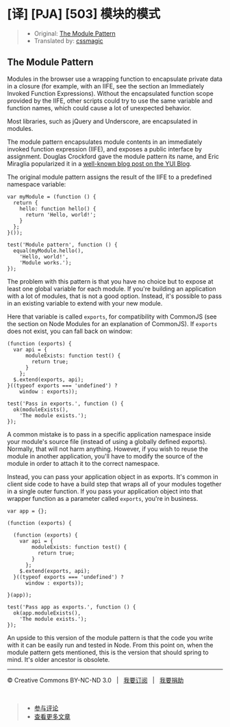 # [译] [PJA] [503] 模块的模式

> * Original: [The Module Pattern](http://chimera.labs.oreilly.com/books/1234000000262/ch05.html#the_module_pattern)
> * Translated by: [cssmagic](https://github.com/cssmagic)

## The Module Pattern

Modules in the browser use a wrapping function to encapsulate private data in a closure (for example, with an IIFE, see the section an Immediately Invoked Function Expressions). Without the encapsulated function scope provided by the IIFE, other scripts could try to use the same variable and function names, which could cause a lot of unexpected behavior.

Most libraries, such as jQuery and Underscore, are encapsulated in modules.

The module pattern encapsulates module contents in an immediately invoked function expression (IIFE), and exposes a public interface by assignment. Douglas Crockford gave the module pattern its name, and Eric Miraglia popularized it in a [well-known blog post on the YUI Blog][10].

The original module pattern assigns the result of the IIFE to a predefined namespace variable:

    var myModule = (function () {
      return {
        hello: function hello() {
          return 'Hello, world!';
        }
      };
    }());

    test('Module pattern', function () {
      equal(myModule.hello(),
        'Hello, world!',
        'Module works.');
    });

The problem with this pattern is that you have no choice but to expose at least one global variable for each module. If you're building an application with a lot of modules, that is not a good option. Instead, it's possible to pass in an existing variable to extend with your new module.

Here that variable is called `exports`, for compatibility with CommonJS (see the section on Node Modules for an explanation of CommonJS). If `exports` does not exist, you can fall back on window:

    (function (exports) {
      var api = {
          moduleExists: function test() {
            return true;
          }
        };
      $.extend(exports, api);
    }((typeof exports === 'undefined') ?
        window : exports));

    test('Pass in exports.', function () {
      ok(moduleExists(),
        'The module exists.');
    });

A common mistake is to pass in a specific application namespace inside your module's source file (instead of using a globally defined exports). Normally, that will not harm anything. However, if you wish to reuse the module in another application, you'll have to modify the source of the module in order to attach it to the correct namespace.

Instead, you can pass your application object in as exports. It's common in client side code to have a build step that wraps all of your modules together in a single outer function. If you pass your application object into that wrapper function as a parameter called `exports`, you're in business.

    var app = {};

    (function (exports) {

      (function (exports) {
        var api = {
            moduleExists: function test() {
              return true;
            }
          };
        $.extend(exports, api);
      }((typeof exports === 'undefined') ?
          window : exports));

    }(app));

    test('Pass app as exports.', function () {
      ok(app.moduleExists(),
        'The module exists.');
    });

An upside to this version of the module pattern is that the code you write with it can be easily run and tested in Node. From this point on, when the module pattern gets mentioned, this is the version that should spring to mind. It's older ancestor is obsolete.

[10]: http://yuiblog.com/blog/2007/06/12/module-pattern/

***

&copy; Creative Commons BY-NC-ND 3.0 &nbsp; | &nbsp; [我要订阅](http://www.cssmagic.net/blog/subscribe) &nbsp; | &nbsp; [我要捐助](http://www.cssmagic.net/blog/donate)

&nbsp;
> * [参与评论](https://github.com/cssmagic/blog/issues/XXXXXXXXXX)
> * [查看更多文章](https://github.com/cssmagic/blog/issues?state=open)
